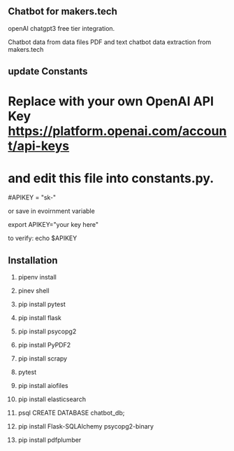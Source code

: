 ## Chatbot for makers.tech

openAI chatgpt3 free tier integration.

Chatbot data from data files PDF and text
chatbot data extraction from makers.tech


## update Constants
# Replace with your own OpenAI API Key https://platform.openai.com/account/api-keys
# and edit this file into constants.py.
#APIKEY =  "sk-<your key here>"

or save in evoirnment variable

export APIKEY="your key here"

to verify:
echo $APIKEY 








## Installation

1. pipenv install

2. pinev shell

3. pip install pytest


3. pip install flask

4. pip install psycopg2



5. pip install PyPDF2

6. pip install scrapy

7. pytest

8. pip install aiofiles

9. pip install elasticsearch

10. psql CREATE DATABASE chatbot_db;

11. pip install Flask-SQLAlchemy psycopg2-binary

12. pip install pdfplumber


